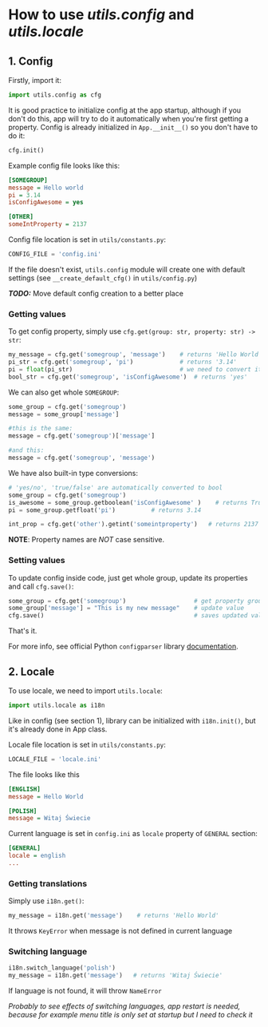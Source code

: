 # How to use _utils.config_ and _utils.locale_
## 1. Config
Firstly, import it:
```python
import utils.config as cfg
```
It is good practice to initialize config at the app startup, although if you don't do this, app will try to do it
automatically when you're first getting a property. Config is already initialized in `App.__init__()`
so you don't have to do it:
```python
cfg.init()
```

Example config file looks like this:
```ini
[SOMEGROUP]
message = Hello world
pi = 3.14
isConfigAwesome = yes

[OTHER]
someIntProperty = 2137
```

Config file location is set in `utils/constants.py`:
```python
CONFIG_FILE = 'config.ini'
```
If the file doesn't exist, `utils.config` module will create one with default settings
(see `__create_default_cfg()` in `utils/config.py`)

_**TODO:**_ Move default config creation to a better place

### Getting values
To get config property, simply use `cfg.get(group: str, property: str) -> str`:
```python
my_message = cfg.get('somegroup', 'message')    # returns 'Hello World'
pi_str = cfg.get('somegroup', 'pi')             # returns '3.14'
pi = float(pi_str)                              # we need to convert it to float
bool_str = cfg.get('somegroup', 'isConfigAwesome')  # returns 'yes'
```

We can also get whole `SOMEGROUP`:
```python
some_group = cfg.get('somegroup')
message = some_group['message']

#this is the same:
message = cfg.get('somegroup')['message']

#and this:
message = cfg.get('somegroup', 'message') 
```

We have also built-in type conversions:
```python
# 'yes/no', 'true/false' are automatically converted to bool
some_group = cfg.get('somegroup')
is_awesome = some_group.getboolean('isConfigAwesome' )    # returns True
pi = some_group.getfloat('pi')          # returns 3.14

int_prop = cfg.get('other').getint('someintproperty')   # returns 2137
```

**NOTE**: Property names are _NOT_ case sensitive.

### Setting values
To update config inside code, just get whole group, update its properties and call `cfg.save()`:
```python
some_group = cfg.get('somegroup')                   # get property group
some_group['message'] = "This is my new message"    # update value
cfg.save()                                          # saves updated values to config.ini
```
That's it.

For more info, see official Python `configparser` library [documentation](https://docs.python.org/3/library/configparser.html).

## 2. Locale
To use locale, we need to import `utils.locale`:
```python
import utils.locale as i18n
```

Like in config (see section 1), library can be initialized with `i18n.init()`, but it's already done in App class.

Locale file location is set in `utils/constants.py`:
```python
LOCALE_FILE = 'locale.ini'
```

The file looks like this
```ini
[ENGLISH]
message = Hello World

[POLISH]
message = Witaj Świecie
```


Current language is set in `config.ini` as `locale` property of `GENERAL` section:
```ini
[GENERAL]
locale = english
...
```

### Getting translations
Simply use `i18n.get()`:
```python
my_message = i18n.get('message')    # returns 'Hello World'
```
It throws `KeyError` when message is not defined in current language

### Switching language
```python
i18n.switch_language('polish')
my_message = i18n.get('message')   # returns 'Witaj Świecie'
```
If language is not found, it will throw `NameError`

_Probably to see effects of switching languages, app restart is needed,
because for example menu title is only set at startup but I need to check it_

